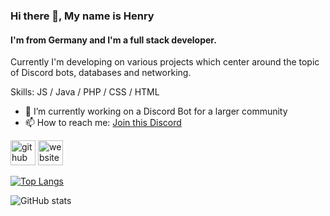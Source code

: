 ### Hi there 👋, My name is Henry
#### I'm from Germany and I'm a full stack developer.
Currently I'm developing on various projects which center around the topic of Discord bots, databases and networking. 

Skills: JS / Java / PHP / CSS / HTML 

- 🔭 I’m currently working on a Discord Bot for a larger community 
- 📫 How to reach me: [Join this Discord](https://discord.com/invite/p8sysSaVzt) 


[<img src='https://cdn.jsdelivr.net/npm/simple-icons@3.0.1/icons/github.svg' alt='github' height='40'>](https://github.com/henry-herrmann)  [<img src='https://cdn.jsdelivr.net/npm/simple-icons@3.0.1/icons/icloud.svg' alt='website' height='40'>](https://rjks.us)  

[![Top Langs](https://github-readme-stats.vercel.app/api/top-langs/?username=henry-herrmann)](https://github.com/anuraghazra/github-readme-stats)

![GitHub stats](https://github-readme-stats.vercel.app/api?username=henry-herrmann&show_icons=true&count_private=true)  

